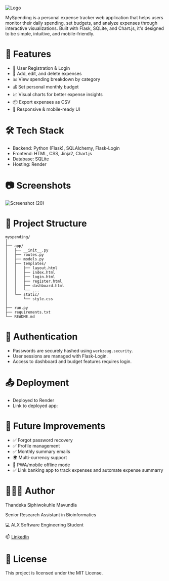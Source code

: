 ![Logo](https://github.com/user-attachments/assets/ede2b57f-7ada-4217-9720-f5a67a186714)

MySpending is a personal expense tracker web application that helps users monitor their daily spending, set budgets, and analyze expenses through interactive visualizations. Built with Flask, SQLite, and Chart.js, it's designed to be simple, intuitive, and mobile-friendly.

# 🚀 Features

- 🔐 User Registration & Login
- 📝 Add, edit, and delete expenses
- 📊 View spending breakdown by category
- 💰 Set personal monthly budget
- 📈 Visual charts for better expense insights
- 📦 Export expenses as CSV
- 📱 Responsive & mobile-ready UI

# 🛠️ Tech Stack

- Backend: Python (Flask), SQLAlchemy, Flask-Login
- Frontend: HTML, CSS, Jinja2, Chart.js
- Database: SQLite
- Hosting: Render

# 📷 Screenshots
![Screenshot (20)](https://github.com/user-attachments/assets/b4c4324d-9967-4021-a94a-56e085161ba5)

# 📁 Project Structure

```
myspending/
│
├── app/
│   ├── __init__.py
│   ├── routes.py
│   ├── models.py
│   ├── templates/
│   │   ├── layout.html
│   │   ├── index.html
│   │   ├── login.html
│   │   ├── register.html
│   │   ├── dashboard.html
│   │   └── ...
│   └── static/
│       └── style.css
│
├── run.py
├── requirements.txt
└── README.md
```

# 🔐 Authentication

- Passwords are securely hashed using `werkzeug.security`.
- User sessions are managed with Flask-Login.
- Access to dashboard and budget features requires login.

# 📤 Deployment

- Deployed to Render
- Link to deployed app:

# 📌 Future Improvements

- ✅ Forgot password recovery
- ✅ Profile management
- ✅ Monthly summary emails
- 🌍 Multi-currency support
- 📱 PWA/mobile offline mode
- ✅ Link banking app to track expenses and automate expense summarry

# 👩🏽‍💻 Author

Thandeka Siphiwokuhle Mavundla

Senior Research Assistant in Bioinformatics

💻 ALX Software Engineering Student

📫 [LinkedIn](www.linkedin.com/in/thandeka-mavundla-01b232188)

# 📄 License
This project is licensed under the MIT License.
